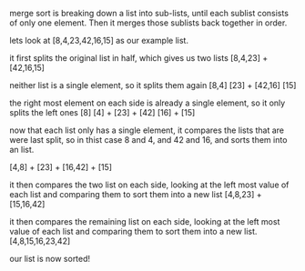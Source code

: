 merge sort is breaking down a list into sub-lists, until each sublist consists of only one element. Then it merges those sublists back together in order.

lets look at [8,4,23,42,16,15] as our example list.

it first splits the original list in half, which gives us two lists
[8,4,23] + [42,16,15]

neither list is a single element, so it splits them again
[8,4] [23]  +  [42,16] [15]

the right most element on each side is already a single element, so it only splits the left ones
[8] [4] + [23]   +   [42] [16] + [15]

now that each list only has a single element, it compares the lists that are were last split, so in thist case 8 and 4, and 42 and 16, and sorts them into an list.

[4,8] + [23]     +   [16,42] + [15]

it then compares the two list on each side, looking at the left most value of each list and comparing them to sort them into a new list
[4,8,23]   +   [15,16,42]

it then compares the remaining list on each side, looking at the left most value of each list and comparing them to sort them into a new list.
[4,8,15,16,23,42]

our list is now sorted!
